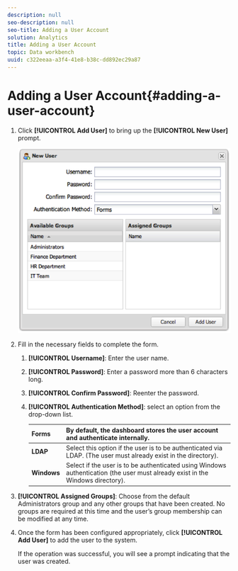 ```yaml
---
description: null
seo-description: null
seo-title: Adding a User Account
solution: Analytics
title: Adding a User Account
topic: Data workbench
uuid: c322eeaa-a3f4-41e8-b38c-dd892ec29a87
---
```


# Adding a User Account{#adding-a-user-account}

1. Click **[!UICONTROL Add User]** to bring up the **[!UICONTROL New User]** prompt.

   ![](assets/add_user_account.png)

1. Fill in the necessary fields to complete the form.
   1. **[!UICONTROL Username]**: Enter the user name.
   1. **[!UICONTROL Password]**: Enter a password more than 6 characters long.
   1. **[!UICONTROL Confirm Password]**: Reenter the password.
   1. **[!UICONTROL Authentication Method]**: select an option from the drop-down list.

       | **Forms** | By default, the dashboard stores the user account and authenticate internally. |
       |---|---|
       | **LDAP** | Select this option if the user is to be authenticated via LDAP. (The user must already exist in the directory). |
       | **Windows** | Select if the user is to be authenticated using Windows authentication (the user must already exist in the Windows directory). |

1. **[!UICONTROL Assigned Groups]**: Choose from the default Administrators group and any other groups that have been created. No groups are required at this time and the user’s group membership can be modified at any time.
1. Once the form has been configured appropriately, click **[!UICONTROL Add User]** to add the user to the system.

   If the operation was successful, you will see a prompt indicating that the user was created. 